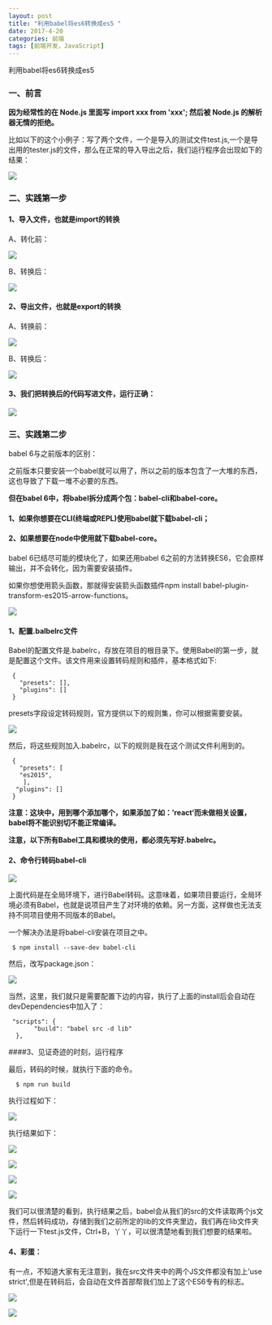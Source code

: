 ```yaml
---
layout: post
title: "利用babel将es6转换成es5 "
date: 2017-4-20
categories: 前端
tags: [前端开发，JavaScript]
---
```


利用babel将es6转换成es5

<!-- more -->

### 一、前言

**因为经常性的在 Node.js 里面写 import xxx from 'xxx'; 然后被 Node.js 的解析器无情的拒绝。**

比如以下的这个小例子：写了两个文件，一个是导入的测试文件test.js,一个是导出用的tester.js的文件，那么在正常的导入导出之后，我们运行程序会出现如下的结果：

![](http://i1.piimg.com/567571/8ded22fab6cb02eb.png)

### 二、实践第一步

#### 1、导入文件，也就是import的转换

A、转化前：

![](http://i1.piimg.com/567571/5534d63a782fc1ad.png)

B、转换后：

![](http://i2.muimg.com/567571/b55ab823e6517307.png)

#### 2、导出文件，也就是export的转换

A、转换前：

![](http://i4.buimg.com/567571/82f0ec039b9e4bb8.png)

B、转换后：

![](http://i2.muimg.com/567571/2acfb46a137dcdec.png)

#### 3、我们把转换后的代码写进文件，运行正确：

![](http://i2.muimg.com/567571/c3cb32b55eed678f.png)


### 三、实践第二步

babel 6与之前版本的区别：

之前版本只要安装一个babel就可以用了，所以之前的版本包含了一大堆的东西，这也导致了下载一堆不必要的东西。

**但在babel 6中，将babel拆分成两个包：babel-cli和babel-core。**

#### 1、如果你想要在CLI(终端或REPL)使用babel就下载babel-cli；

#### 2、如果想要在node中使用就下载babel-core。

babel 6已结尽可能的模块化了，如果还用babel 6之前的方法转换ES6，它会原样输出，并不会转化，因为需要安装插件。

如果你想使用箭头函数，那就得安装箭头函数插件npm install  babel-plugin-transform-es2015-arrow-functions。

![](http://i2.muimg.com/567571/c11ad8b8dd73d895.png)

#### 1、配置.balbelrc文件

Babel的配置文件是.babelrc，存放在项目的根目录下。使用Babel的第一步，就是配置这个文件。该文件用来设置转码规则和插件，基本格式如下:

     {
       "presets": [],
       "plugins": []
     }

presets字段设定转码规则，官方提供以下的规则集，你可以根据需要安装。

![](http://i2.muimg.com/567571/ff46f4eb2a1a3010.png)

然后，将这些规则加入.babelrc，以下的规则是我在这个测试文件利用到的。

     {
       "presets": [
       "es2015",
        ],
      "plugins": []
     }

**注意：这块中，用到哪个添加哪个，如果添加了如：’react‘而未做相关设置，babel将不能识别切不能正常编译。**

**注意，以下所有Babel工具和模块的使用，都必须先写好.babelrc。**

#### 2、命令行转码babel-cli

![](http://i4.buimg.com/567571/22d6e32851d6aa5d.png)

上面代码是在全局环境下，进行Babel转码。这意味着，如果项目要运行，全局环境必须有Babel，也就是说项目产生了对环境的依赖。另一方面，这样做也无法支持不同项目使用不同版本的Babel。

一个解决办法是将babel-cli安装在项目之中。

     $ npm install --save-dev babel-cli

然后，改写package.json：

![](http://i2.muimg.com/567571/8a6b4c7a63eae6f2.png)

当然，这里，我们就只是需要配置下边的内容，执行了上面的install后会自动在devDependencies中加入了：

     "scripts": {
           "build": "babel src -d lib"
      },


####3、见证奇迹的时刻，运行程序

最后，转码的时候，就执行下面的命令。

      $ npm run build

执行过程如下：

![](http://i4.buimg.com/567571/dff7ca3ad0952298.png)

执行结果如下：

![](http://i4.buimg.com/567571/60f73f7ffb9baf5d.png)

![](http://i2.muimg.com/567571/9e9a28b45db1f09a.png)

![](http://i1.piimg.com/567571/c32936a0eeaad254.png)

![](http://i1.piimg.com/567571/3d2c63e2139ed9c2.png)

我们可以很清楚的看到，执行结果之后，babel会从我们的src的文件读取两个js文件，然后转码成功，存储到我们之前所定的lib的文件夹里边，我们再在lib文件夹下运行一下test.js文件，Ctrl+B，丫丫，可以很清楚地看到我们想要的结果啦。

#### 4、彩蛋：

有一点，不知道大家有无注意到，我在src文件夹中的两个JS文件都没有加上'use strict',但是在转码后，会自动在文件首部帮我们加上了这个ES6专有的标志。

![](http://i1.piimg.com/567571/5534d63a782fc1ad.png)

![](http://i1.piimg.com/567571/a3c763e456211f77.png)